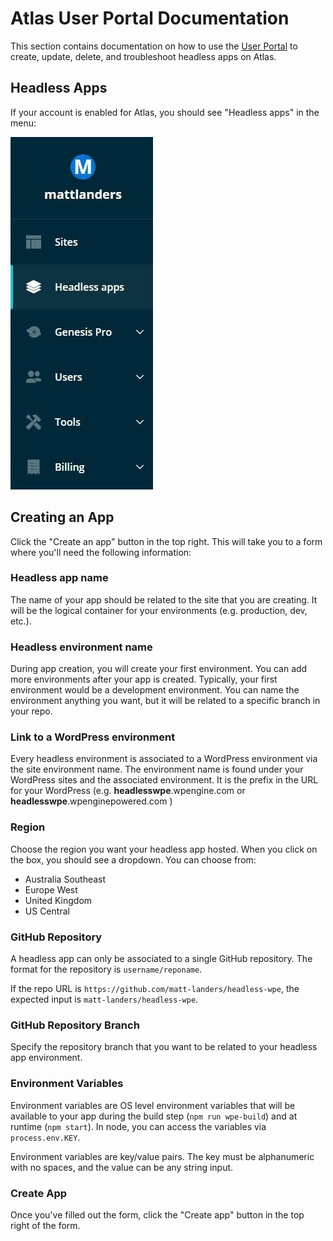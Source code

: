 # Atlas User Portal Documentation

This section contains documentation on how to use the [User Portal](https://my.wpengine.com) to create, update, delete, and troubleshoot headless apps on Atlas.

## Headless Apps

If your account is enabled for Atlas, you should see "Headless apps" in the menu:

![Headless Apps Menu Item](./images/portal-menu.jpg)

## Creating an App

Click the "Create an app" button in the top right. This will take you to a form where you'll need the following information:

### Headless app name

The name of your app should be related to the site that you are creating. It will be the logical container for your environments (e.g. production, dev, etc.).

### Headless environment name

During app creation, you will create your first environment. You can add more environments after your app is created. Typically, your first environment would be a development environment. You can name the environment anything you want, but it will be related to a specific branch in your repo.

### Link to a WordPress environment

Every headless environment is associated to a WordPress environment via the site environment name. The environment name is found under your WordPress sites and the associated environment. It is the prefix in the URL for your WordPress (e.g. **headlesswpe**.wpengine.com or **headlesswpe**.wpenginepowered.com )

### Region

Choose the region you want your headless app hosted. When you click on the box, you should see a dropdown. You can choose from:

- Australia Southeast
- Europe West
- United Kingdom
- US Central

### GitHub Repository

A headless app can only be associated to a single GitHub repository. The format for the repository is `username/reponame`.

If the repo URL is `https://github.com/matt-landers/headless-wpe`, the expected input is `matt-landers/headless-wpe`.

### GitHub Repository Branch

Specify the repository branch that you want to be related to your headless app environment.

### Environment Variables

Environment variables are OS level environment variables that will be available to your app during the build step (`npm run wpe-build`) and at runtime (`npm start`). In node, you can access the variables via `process.env.KEY`.

Environment variables are key/value pairs. The key must be alphanumeric with no spaces, and the value can be any string input.

### Create App

Once you've filled out the form, click the "Create app" button in the top right of the form.
